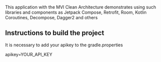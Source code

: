 This application with the MVI Clean Architecture demonstrates using such libraries and components as Jetpack Compose, Retrofit, Room, Kotlin Coroutines, Decompose, Dagger2 and others 

## Instructions to build the project

It is necessary to add your apikey to the gradle.properties

apikey=YOUR_API_KEY
